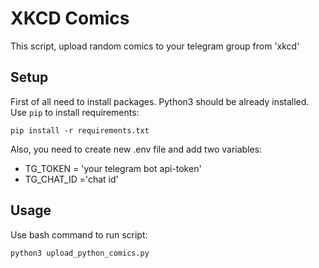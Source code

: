 # XKCD Comics
This script, upload random comics to your telegram group from 'xkcd'

## Setup
First of all need to install packages.
Python3 should be already installed. 
Use `pip` to install requirements:
```
pip install -r requirements.txt
```
Also, you need to create new .env file and add two variables:
    

* TG_TOKEN = 'your telegram bot api-token'
* TG_CHAT_ID ='chat id'

## Usage
Use bash command to run script: 


```
python3 upload_python_comics.py
```



